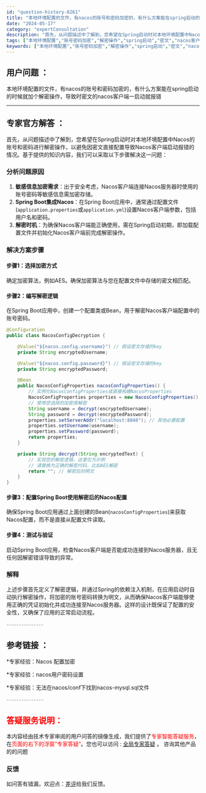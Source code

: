 ```yaml
---
id: "question-history-8261"
title: "本地环境配置的文件，有nacos的账号和密码加密的，有什么方案能在spring启动的时候就加个解密操作，导"
date: "2024-05-17"
category: "expertConsultation"
description: "首先，从问题描述中了解到，您希望在Spring启动时对本地环境配置中Nacos的账号和密码进行解密操作，以避免因密文直接配置导致Nacos客户端启动报错的情况。基于提供的知识内容，我们可以采取以下步骤解决这一问题：### 分析问题原因1. **敏感信息加密需求**：出于安全考虑，Nacos客户端连接"
tags: ["本地环境配置","账号密码加密","解密操作","spring启动","密文","nacos客户端","报错","方案"]
keywords: ["本地环境配置","账号密码加密","解密操作","spring启动","密文","nacos客户端","报错","方案"]
---
```


## 用户问题 ： 
 本地环境配置的文件，有nacos的账号和密码加密的，有什么方案能在spring启动的时候就加个解密操作，导致时密文的nacos客户端一启动就报错  

---------------
## 专家官方解答 ：

首先，从问题描述中了解到，您希望在Spring启动时对本地环境配置中Nacos的账号和密码进行解密操作，以避免因密文直接配置导致Nacos客户端启动报错的情况。基于提供的知识内容，我们可以采取以下步骤解决这一问题：

### 分析问题原因

1. **敏感信息加密需求**：出于安全考虑，Nacos客户端连接Nacos服务器时使用的账号密码等敏感信息需加密存储。
2. **Spring Boot集成Nacos**：在Spring Boot应用中，通常通过配置文件(`application.properties`或`application.yml`)设置Nacos客户端参数，包括用户名和密码。
3. **解密时机**：为确保Nacos客户端能正确使用，需在Spring启动初期，即加载配置文件并初始化Nacos客户端前完成解密操作。

### 解决方案步骤

#### 步骤1：选择加密方式
确定加密算法，例如AES。确保加密算法与您在配置文件中存储的密文相匹配。

#### 步骤2：编写解密逻辑
在Spring Boot应用中，创建一个配置类或Bean，用于解密Nacos客户端配置中的账号密码。

```java
@Configuration
public class NacosConfigDecryption {

    @Value("${nacos.config.username}") // 假设密文存储的key
    private String encryptedUsername;

    @Value("${nacos.config.password}") // 假设密文存储的key
    private String encryptedPassword;

    @Bean
    public NacosConfigProperties nacosConfigProperties() {
        // 实例化NacosConfigProperties或直接构建NacosProperties
        NacosConfigProperties properties = new NacosConfigProperties();
        // 使用您选择的加密库解密
        String username = decrypt(encryptedUsername);
        String password = decrypt(encryptedPassword);
        properties.setServerAddr("localhost:8848"); // 其他必要配置
        properties.setUsername(username);
        properties.setPassword(password);
        return properties;
    }

    private String decrypt(String encryptedText) {
        // 实现您的解密逻辑，这里仅为示例
        // 请替换为正确的解密代码，比如AES解密
        return ""; // 解密后的明文
    }
}
```

#### 步骤3：配置Spring Boot使用解密后的Nacos配置
确保Spring Boot应用通过上面创建的Bean(`nacosConfigProperties`)来获取Nacos配置，而不是直接从配置文件读取。

#### 步骤4：测试与验证
启动Spring Boot应用，检查Nacos客户端是否能成功连接到Nacos服务器，且无任何因解密错误导致的异常。

### 解释

上述步骤首先定义了解密逻辑，并通过Spring的依赖注入机制，在应用启动时自动执行解密操作，将加密的账号密码转换为明文，从而确保Nacos客户端能够使用正确的凭证初始化并成功连接至Nacos服务器。这样的设计既保证了配置的安全性，又确保了应用的正常启动流程。


<font color="#949494">---------------</font> 


## 参考链接 ：

*专家经验：Nacos 配置加密 
 
 *专家经验：nacos用户密码设置 
 
 *专家经验：无法在nacos/conf下找到nacos-mysql.sql文件 


 <font color="#949494">---------------</font> 
 


## <font color="#FF0000">答疑服务说明：</font> 

本内容经由技术专家审阅的用户问答的镜像生成，我们提供了<font color="#FF0000">专家智能答疑服务</font>，在<font color="#FF0000">页面的右下的浮窗”专家答疑“</font>。您也可以访问 : [全局专家答疑](https://answer.opensource.alibaba.com/docs/intro) 。 咨询其他产品的的问题

### 反馈
如问答有错漏，欢迎点：[差评](https://ai.nacos.io/user/feedbackByEnhancerGradePOJOID?enhancerGradePOJOId=13610)给我们反馈。
